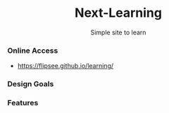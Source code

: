 <div align=center>
    <h1>Next-Learning</h1>
    <p>
        Simple site to learn
    </p>
</div>

### Online Access
- https://flipsee.github.io/learning/
### Design Goals
### Features